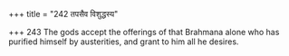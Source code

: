 +++
title = "242 तपसैव विशुद्धस्य"

+++
243	The gods accept the offerings of that Brahmana alone who has purified himself by austerities, and grant to him all he desires.
